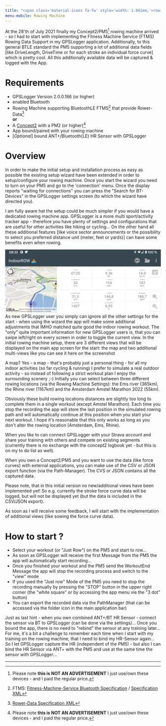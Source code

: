 ```yaml
---
title: "<span class='material-icons fa-fw' style='width: 1.042em;'>rowing</span>&nbsp;Rowing Machine"
menu-mobile: Rowing Machine
---
```

At the 28'th of July 2021 finally my Concept2/PM5[^3] rowing machine arrived - so I had to start with implementing the
Fitness Machine Service (FTMS) Rowing Data Support in my GPSLogger application. Additionally, to this general BTLE
standard the PM5 supporting a lot of additional data fields \[like DriveLength, DriveTime or for each stroke an
individual force curve\] which is pretty cool. All this additionally available data will be captured & logged with the
App.

# Requirements

- GPSLogger Version 2.0.0.186 (or higher)
- enabled Bluetooth
- Rowing Machine supporting BluetoothLE FTMS[^1] that provide Rower-Data[^2]
<br/>**or**<br/> 
- A [Concept2](https://www.concept2.com/) with a PM2 (or higher)[^3]
- App bound/paired with your rowing machine
- \[_Optional_\] bound ANT+/Bluetooth(LE) <i class="fa-solid fa-heart-pulse"></i> HR Sensor with GPSLogger 

# Overview

In order to make the initial setup and installation process as easy as possible the existing setup wizard have been
extended in order to setup/configure your rowing machine. Once you start the wizard you need to turn on your PM5 and go
to the 'connection' menu. Once the display reports "waiting for connections" you can press the "Search for BT-Devices"
in the GPSLogger settings screen (to which the wizard have directed you).

I am fully aware hat the setup could be much simpler if you would have a dedicated rowing machine app. GPSLogger is a 
more multi sport/activity tracker app - therefore you have plenty of settings and configurations that are useful for
other activities like hiking or cycling... On the other hand all these additional features \[like voice sector
announcements or the possibility to select you preferred distance unit (meter, feet or yards)\] can have some benefits
even when rowing.

<span class="shot">![indoor-rowing](/assets/img/gpsl/indoor-rowing.png)</span>
As new GPSLogger user you simply can ignore all the other settings for the start - when using the wizard the app will
make some additional adjustments that IMHO matched quite good the indoor rowing workout. The "only" quite important
information for new GPSLogger users is, that you can swipe left/right on every screen in order to toggle the current
view. In the initial rowing machine setup, there are 3 different views that will be displayed on the main app screen for
the start: the map and two additional multi-views like you can see it here on the screenshot
<br class="shot-end">

A map? Yes - a map - that's probably just a personal thing - for all my indoor activities (so far cycling & running) I
prefer to simulate a real outdoor activity - so instead of following a strict workout plan I enjoy the surrounding
scenery ;-) Initially you can select between three different rowing locations (via the Rowing Machine Settings): the Ems
river (365km), the Rhine river (1167km) and the Amsterdam Amstel Marathon 2022 (55km).

Obviously these build rowing locations distances are slightly too long to complete them in a single workout (except
Amstel Marathon). Each time you stop the recording the app will store the last position in the simulated rowing path and
will automatically continue at this position when you start your next workout. I hope it's reasonable that this only
works as long as you don't alter the rowing location (Amsterdam, Ems, Rhine).

When you like to can connect GPSLogger with your Strava account and share your training with others and compete on
existing segments (currently there is no exchange with the concept2 logbook yet - but this is on my to do list as well).

When you own a Concept2/PM5 and you want to use the data (like force curves) with external applications, you can make
use of the CSV or JSON export function (via the Path-Manager). The CVS or JSON contains all the captured data.

Please note, that in this initial version no new/additional views have been implemented yet! So e.g. currently the
stroke force curve data will be logged, but will not be displayed yet (but the data is included in the CSV/JSON export).

As soon as I will receive some feedback, I will start with the implementation of additional views (like sowing the force
curve data).

# How to start ?

- Select your workout (or "Just Row") on the PM5 and start to row...
- As soon as GPSLogger will receive the first Message from the PM5 the app will automatically start recording...
- Once you finished your workout and the PM5 send the WorkoutEnd Message the app will stop the recording process and
  switch to the "view" mode
- If you used the "Just row" Mode of the PM5 you need to stop the recording manually by pressing the "STOP" button in
  the upper right corner (the "white square" or by accessing the app menu vie the "3 dot" button)
- You can export the recorded data via the PathManager (that can be accessed via the folder icon in the main
  application bar)

Just as last hint - when you own combined ANT+/BT HR Sensor - connect the sensor via BT to GPSLogger (can be done via
the settings)... Once you bound the app, there is no need to "rebind" the sensor at any training later... For me, it's a
bit a challenge to remember each time when I start with my training on the rowing machine, that I need to bind my
HR-Sensor again... So I let GPSLogger capture the HR (independent of the PM5) - but also I can bind the HR Sensor via
ANT+ with the PM5 and use at the same time the sensor with GPSLogger...

---
[^1]: FTMS: [Fitness-Machine-Service Bluetooth Specification](https://www.bluetooth.com/specifications/specs/fitness-machine-service-1-0/)
    / [Specification XML](https://www.bluetooth.com/wp-content/uploads/Sitecore-Media-Library/Gatt/Xml/Services/org.bluetooth.service.fitness_machine.xml)

[^2]: [Rower-Data Specification XML](https://www.bluetooth.com/wp-content/uploads/Sitecore-Media-Library/Gatt/Xml/Characteristics/org.bluetooth.characteristic.rower_data.xml)

[^3]: Please note **this is NOT AN ADVERTISEMENT** I just use/own these devices - and I paid the regular price.